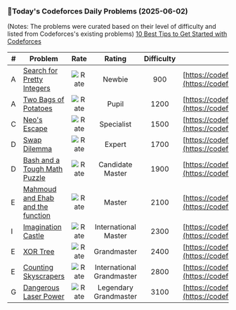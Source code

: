 ### 🌟Today's Codeforces Daily Problems (2025-06-02)
(Notes: The problems were curated based on their level of difficulty and listed from Codeforces's existing problems)
[10 Best Tips to Get Started with Codeforces](https://github.com/ika9810/Codeforces-Daily-Problems/blob/main/10%20Best%20Tips%20to%20Get%20Started%20with%20Codeforces.md)

| # | Problem | Rate| Rating | Difficulty | Contest |
|---| ----- | :--------: | :----------: | :----------: | ---------- |
|A|[Search for Pretty Integers](https://codeforces.com/contest/870/problem/A)|![Rate](https://img.shields.io/badge/Newbie-900-lightgrey)|Newbie|900|[https://codeforces.com/contest/870](https://codeforces.com/contest/870)|
|A|[Two Bags of Potatoes](https://codeforces.com/contest/239/problem/A)|![Rate](https://img.shields.io/badge/Pupil-1200-brightgreen)|Pupil|1200|[https://codeforces.com/contest/239](https://codeforces.com/contest/239)|
|C|[Neo's Escape](https://codeforces.com/contest/2108/problem/C)|![Rate](https://img.shields.io/badge/Specialist-1500-9cf)|Specialist|1500|[https://codeforces.com/contest/2108](https://codeforces.com/contest/2108)|
|D|[Swap Dilemma](https://codeforces.com/contest/1983/problem/D)|![Rate](https://img.shields.io/badge/Expert-1700-blue)|Expert|1700|[https://codeforces.com/contest/1983](https://codeforces.com/contest/1983)|
|D|[Bash and a Tough Math Puzzle](https://codeforces.com/contest/914/problem/D)|![Rate](https://img.shields.io/badge/Candidate%20Master-1900-blueviolet)|Candidate Master|1900|[https://codeforces.com/contest/914](https://codeforces.com/contest/914)|
|E|[Mahmoud and Ehab and the function](https://codeforces.com/contest/862/problem/E)|![Rate](https://img.shields.io/badge/Master-2100-orange)|Master|2100|[https://codeforces.com/contest/862](https://codeforces.com/contest/862)|
|I|[Imagination Castle](https://codeforces.com/contest/1866/problem/I)|![Rate](https://img.shields.io/badge/International%20Master-2300-orange)|International Master|2300|[https://codeforces.com/contest/1866](https://codeforces.com/contest/1866)|
|E|[XOR Tree](https://codeforces.com/contest/1709/problem/E)|![Rate](https://img.shields.io/badge/Grandmaster-2400-red)|Grandmaster|2400|[https://codeforces.com/contest/1709](https://codeforces.com/contest/1709)|
|E|[Counting Skyscrapers](https://codeforces.com/contest/335/problem/E)|![Rate](https://img.shields.io/badge/International%20Grandmaster-2800-red)|International Grandmaster|2800|[https://codeforces.com/contest/335](https://codeforces.com/contest/335)|
|G|[Dangerous Laser Power](https://codeforces.com/contest/1740/problem/G)|![Rate](https://img.shields.io/badge/Legendary%20Grandmaster-3100-red)|Legendary Grandmaster|3100|[https://codeforces.com/contest/1740](https://codeforces.com/contest/1740)|
